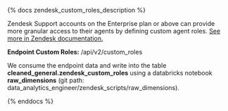 {% docs zendesk_custom_roles_description %}

Zendesk Support accounts on the Enterprise plan or above can provide more granular access to their agents by defining custom agent roles. [See more in Zendesk documentation.](https://developer.zendesk.com/api-reference/ticketing/account-configuration/custom_roles/)

**Endpoint Custom Roles:** /api/v2/custom_roles

We consume the endpoint data and write into the table **cleaned_general.zendesk_custom_roles** using a databricks notebook **raw_dimensions** (git path: data_analytics_engineer/zendesk_scripts/raw_dimensions).

{% enddocs %}